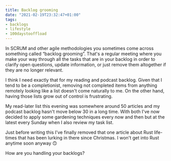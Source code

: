 ```yaml
---
title: Backlog grooming
date: "2021-02-19T23:32:47+01:00"
tags:
- backlogs
- lifestyle
- 100daystooffload
---
```


In SCRUM  and other agile methodologies you sometimes come across something called “backlog grooming”. That's a regular meeting where you make your way through all the tasks that are in your backlog in order to clarify open questions, update information, or just remove them altogether if they are no longer relevant.

I think I need exactly that for my reading and podcast backlog. Given that I tend to be a completionist, removing not completed items from anything remotely looking like a list doesn't come naturally to me. On the other hand, having those lists grow out of control is frustrating.

My read-later list this evening was somewhere around 50 articles and my podcast backlog hasn't move below 30 in a long time. With both I've now decided to apply some gardening techniques every now and then but at the latest every Sunday when I also review my task list.

Just before writing this I've finally removed that one article about Rust life-times that has been lurking in there since Christmas. I won't get into Rust anytime soon anyway 🙃

How are you handling your backlogs?
